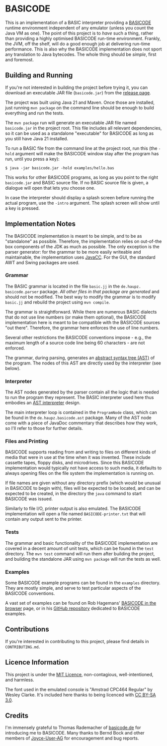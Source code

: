 # BASICODE

This is an implementation of a BASIC interpreter providing a [BASICODE](https://en.wikipedia.org/wiki/BASICODE)
runtime environment independent of any emulator (unless you count the Java VM as
one). The point of this project is to _have_ such a thing, rather than 
providing a highly optimised BASICODE run-time environment. Frankly, the JVM,
off the shelf, will do a good enough job at delivering run-time performance. 
This is also why the BASICODE implementation does not sport any translation 
to Java bytecodes. The whole thing should be _simple_, first and foremost.

## Building and Running

If you're not interested in building the project before trying it, you can 
download an executable JAR file (`basicode.jar`) from the
[release page](https://github.com/mhaupt/basicode/releases).

The project was built using Java 21 and Maven. Once those are installed, just 
running `mvn package` on the command line should be enough to build 
everything and run the tests.

The `mvn package` run will generate an executable JAR file named
`basicode.jar` in the project root. This file includes all relevant 
dependencies, so it can be used as a standalone "executable" for BASICODE as
long as you still have Java 21 installed.

To run a BASIC file from the command line at the project root, run this (the 
`-hold` argument will make the BASICODE window stay after the program has 
run, until you press a key):

```
$ java -jar basicode.jar -hold examples/hello.bas 
```

This works for other BASICODE programs, as long as you point to the right 
`basicode.jar` and BASIC source file. If no BASIC source file is given, a 
dialogue will open that lets you choose one.

In case the interpreter should display a splash screen before running the 
actual program, use the `-intro` argument. The splash screen will show until 
a key is pressed.

## Implementation Notes

The BASICODE implementation is meant to be simple, and to be as "standalone" 
as possible. Therefore, the implementation relies on out-of-the box 
components of the JDK as much as possible. The only exception is the parser 
generator: for the grammar to be more easily writeable and maintainable, the 
implementation uses [JavaCC](https://javacc.github.io/javacc/). For the GUI, 
the standard AWT and Swing packages are used.

### Grammar

The BASIC grammar is located in the file `basic.jj` in the `de.haupz.
basicode.parser` package. _All other files in that package are generated_ 
and should not be modified. The best way to modify the grammar is to modify 
`basic.jj` and rebuild the project using `mvn compile`.

The grammar is straightforward. While there are numerous BASIC dialects that 
do not use line numbers (or make them optional), the BASICODE implementation 
here is meant to be compatible with the BASICODE sources "out there". 
Therefore, the grammar here enforces the use of line numbers.

Several other restrictions the BASICODE conventions impose - e.g., the 
maximum length of a source code line being 60 characters - are not enforced.

The grammar, during parsing, generates an [abstract syntax tree (AST)](https://en.wikipedia.org/wiki/Abstract_syntax_tree)
of the program. The nodes of this AST are directly used by the interpreter 
(see below).

### Interpreter

The AST nodes generated by the parser contain all the logic that is needed 
to run the program they represent. The BASIC interpreter used here thus 
embodies an [AST interpreter](https://en.wikipedia.org/wiki/Interpreter_(computing)#Abstract_syntax_tree_interpreters)
design.

The main interpreter loop is contained in the `ProgramNode` class, which can 
be found in the `de.haupz.basicode.ast` package. Many of the AST node 
come with a piece of JavaDoc commentary that describes how they work, so 
I'll refer to those for further details.

### Files and Printing

BASICODE supports reading from and writing to files on different kinds of 
media that were in use at the time when it was invented. These include 
cassette tapes, floppy disks, and microdrives. Since this BASICODE 
implementation would typically not have access to such media, it defaults to 
always opening files on the file system the implementation is running on.

If file names are given without any directory prefix (which would be unusual 
in BASICODE to begin with), files will be expected to be located, and can be 
expected to be created, in the directory the `java` command to start 
BASICODE was issued.

Similarly to file I/O, printer output is also emulated. The BASICODE 
implementation will open a file named `BASICODE-printer.txt` that will 
contain any output sent to the printer.

### Tests

The grammar and basic functionality of the BASICODE implementation are 
covered in a decent amount of unit tests, which can be found in the `test` 
directory. The `mvn test` command will run them after building the project, 
and building the standalone JAR using `mvn package` will run the tests as 
well.

### Examples

Some BASICODE example programs can be found in the `examples` directory. 
They are mostly simple, and serve to test particular aspects of the BASICODE 
conventions.

A vast set of examples can be found on Rob Hagemans' [BASICODE in the browser](http://robhagemans.github.io/basicode/)
page, or in his [GitHub repository](https://github.com/robhagemans/basicode) 
dedicated to BASICODE examples.

## Contributions

If you're interested in contributing to this project, please find details in 
`CONTRIBUTING.md`.

## Licence Information

This project is under the [MIT Licence](https://mit-license.org/), 
non-contagious, well-intentioned, and harmless.

The font used in the emulated console is "Amstrad CPC464 Regular" by Wesley 
Clarke. It's included here thanks to being licenced with [CC BY-SA 3.0](https://creativecommons.org/licenses/by-sa/3.0/).

## Credits

I'm immensely grateful to Thomas Rademacher of [basicode.de](https://basicode.de/)
for introducing me to BASICODE. Many thanks to Bernd Bock and other members of
[Joyce-User-AG](https://joyce.de/) for encouragement and bug reports.
